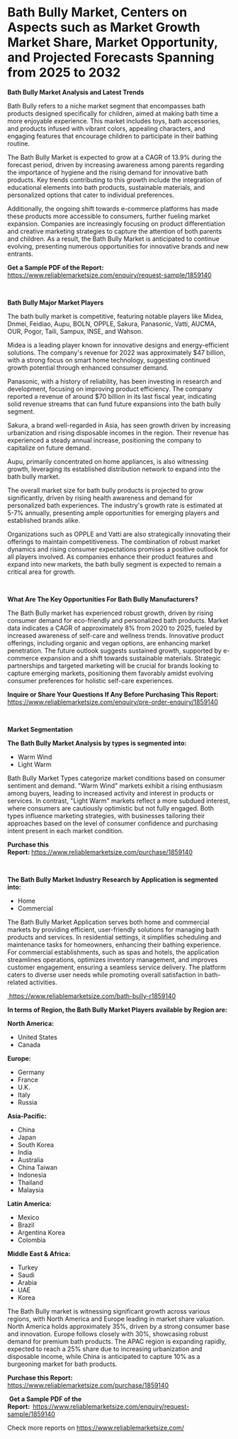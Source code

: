 <p><h1>Bath Bully Market, Centers on Aspects such as Market Growth Market Share, Market Opportunity, and Projected Forecasts Spanning from 2025 to 2032</h1></p><p><strong>Bath Bully Market Analysis and Latest Trends</strong></p>
<p><p>Bath Bully refers to a niche market segment that encompasses bath products designed specifically for children, aimed at making bath time a more enjoyable experience. This market includes toys, bath accessories, and products infused with vibrant colors, appealing characters, and engaging features that encourage children to participate in their bathing routine. </p><p>The Bath Bully Market is expected to grow at a CAGR of 13.9% during the forecast period, driven by increasing awareness among parents regarding the importance of hygiene and the rising demand for innovative bath products. Key trends contributing to this growth include the integration of educational elements into bath products, sustainable materials, and personalized options that cater to individual preferences. </p><p>Additionally, the ongoing shift towards e-commerce platforms has made these products more accessible to consumers, further fueling market expansion. Companies are increasingly focusing on product differentiation and creative marketing strategies to capture the attention of both parents and children. As a result, the Bath Bully Market is anticipated to continue evolving, presenting numerous opportunities for innovative brands and new entrants.</p></p>
<p><strong>Get a Sample PDF of the Report:&nbsp;</strong> <a href="https://www.reliablemarketsize.com/enquiry/request-sample/1859140?utm_campaign=2993&utm_medium=2&utm_source=Github&utm_content=ia&utm_term=04042025&utm_id=bath-bully">https://www.reliablemarketsize.com/enquiry/request-sample/1859140</a></p>
<p>&nbsp;</p>
<p><strong>Bath Bully Major Market Players</strong></p>
<p><p>The bath bully market is competitive, featuring notable players like Midea, Dnmei, Feidiao, Aupu, BOLN, OPPLE, Sakura, Panasonic, Vatti, AUCMA, OUR, Pogor, Taili, Sampux, INSE, and Wahson. </p><p>Midea is a leading player known for innovative designs and energy-efficient solutions. The company's revenue for 2022 was approximately $47 billion, with a strong focus on smart home technology, suggesting continued growth potential through enhanced consumer demand.</p><p>Panasonic, with a history of reliability, has been investing in research and development, focusing on improving product efficiency. The company reported a revenue of around $70 billion in its last fiscal year, indicating solid revenue streams that can fund future expansions into the bath bully segment.</p><p>Sakura, a brand well-regarded in Asia, has seen growth driven by increasing urbanization and rising disposable incomes in the region. Their revenue has experienced a steady annual increase, positioning the company to capitalize on future demand.</p><p>Aupu, primarily concentrated on home appliances, is also witnessing growth, leveraging its established distribution network to expand into the bath bully market. </p><p>The overall market size for bath bully products is projected to grow significantly, driven by rising health awareness and demand for personalized bath experiences. The industry's growth rate is estimated at 5-7% annually, presenting ample opportunities for emerging players and established brands alike.</p><p>Organizations such as OPPLE and Vatti are also strategically innovating their offerings to maintain competitiveness. The combination of robust market dynamics and rising consumer expectations promises a positive outlook for all players involved. As companies enhance their product features and expand into new markets, the bath bully segment is expected to remain a critical area for growth.</p></p>
<p>&nbsp;</p>
<p><strong>What Are The Key Opportunities For Bath Bully Manufacturers?</strong></p>
<p><p>The Bath Bully market has experienced robust growth, driven by rising consumer demand for eco-friendly and personalized bath products. Market data indicates a CAGR of approximately 8% from 2020 to 2025, fueled by increased awareness of self-care and wellness trends. Innovative product offerings, including organic and vegan options, are enhancing market penetration. The future outlook suggests sustained growth, supported by e-commerce expansion and a shift towards sustainable materials. Strategic partnerships and targeted marketing will be crucial for brands looking to capture emerging markets, positioning them favorably amidst evolving consumer preferences for holistic self-care experiences.</p></p>
<p><strong>Inquire or Share Your Questions If Any Before Purchasing This Report:</strong> <a href="https://www.reliablemarketsize.com/enquiry/pre-order-enquiry/1859140?utm_campaign=2993&utm_medium=2&utm_source=Github&utm_content=ia&utm_term=04042025&utm_id=bath-bully">https://www.reliablemarketsize.com/enquiry/pre-order-enquiry/1859140</a></p>
<p>&nbsp;</p>
<p><strong>Market Segmentation</strong></p>
<p><strong>The Bath Bully Market Analysis by types is segmented into:</strong></p>
<p><ul><li>Warm Wind</li><li>Light Warm</li></ul></p>
<p><p>Bath Bully Market Types categorize market conditions based on consumer sentiment and demand. "Warm Wind" markets exhibit a rising enthusiasm among buyers, leading to increased activity and interest in products or services. In contrast, "Light Warm" markets reflect a more subdued interest, where consumers are cautiously optimistic but not fully engaged. Both types influence marketing strategies, with businesses tailoring their approaches based on the level of consumer confidence and purchasing intent present in each market condition.</p></p>
<p><strong>Purchase this Report:&nbsp;</strong><a href="https://www.reliablemarketsize.com/purchase/1859140?utm_campaign=2993&utm_medium=2&utm_source=Github&utm_content=ia&utm_term=04042025&utm_id=bath-bully">https://www.reliablemarketsize.com/purchase/1859140</a></p>
<p>&nbsp;</p>
<p><strong>The Bath Bully Market Industry Research by Application is segmented into:</strong></p>
<p><ul><li>Home</li><li>Commercial</li></ul></p>
<p><p>The Bath Bully Market Application serves both home and commercial markets by providing efficient, user-friendly solutions for managing bath products and services. In residential settings, it simplifies scheduling and maintenance tasks for homeowners, enhancing their bathing experience. For commercial establishments, such as spas and hotels, the application streamlines operations, optimizes inventory management, and improves customer engagement, ensuring a seamless service delivery. The platform caters to diverse user needs while promoting overall satisfaction in bath-related activities.</p></p>
<p><a href="https://www.reliablemarketsize.com/bath-bully-r1859140?utm_campaign=2993&utm_medium=2&utm_source=Github&utm_content=ia&utm_term=04042025&utm_id=bath-bully">&nbsp;https://www.reliablemarketsize.com/bath-bully-r1859140</a></p>
<p><strong>In terms of Region, the Bath Bully Market Players available by Region are:</strong></p>
<p>
    <p> <strong> North America: </strong>
        <ul>
            <li>United States</li>
            <li>Canada</li>
        </ul>
        </p> 
    <p> <strong> Europe: </strong>
        <ul>
            <li>Germany</li>
            <li>France</li>
            <li>U.K.</li>
            <li>Italy</li>
            <li>Russia</li>
        </ul>
        </p> 
    <p> <strong> Asia-Pacific: </strong>
        <ul>
            <li>China</li>
            <li>Japan</li>
            <li>South Korea</li>
            <li>India</li>
            <li>Australia</li>
            <li>China Taiwan</li>
            <li>Indonesia</li>
            <li>Thailand</li>
            <li>Malaysia</li>
        </ul>
        </p> 
    <p> <strong> Latin America: </strong>
        <ul>
            <li>Mexico</li>
            <li>Brazil</li>
            <li>Argentina Korea</li>
            <li>Colombia</li>
        </ul>
        </p> 
    <p> <strong> Middle East & Africa: </strong>
        <ul>
            <li>Turkey</li>
            <li>Saudi</li>
            <li>Arabia</li>
            <li>UAE</li>
            <li>Korea</li>
        </ul>
    </p>
    </p>
<p><p>The Bath Bully market is witnessing significant growth across various regions, with North America and Europe leading in market share valuation. North America holds approximately 35%, driven by a strong consumer base and innovation. Europe follows closely with 30%, showcasing robust demand for premium bath products. The APAC region is expanding rapidly, expected to reach a 25% share due to increasing urbanization and disposable income, while China is anticipated to capture 10% as a burgeoning market for bath products.</p></p>
<p><strong>Purchase this Report: </strong><a href="https://www.reliablemarketsize.com/purchase/1859140?utm_campaign=2993&utm_medium=2&utm_source=Github&utm_content=ia&utm_term=04042025&utm_id=bath-bully">https://www.reliablemarketsize.com/purchase/1859140</a></p>
<p>&nbsp;<strong>Get a Sample PDF of the Report:&nbsp;&nbsp;</strong><a href="https://www.reliablemarketsize.com/enquiry/request-sample/1859140?utm_campaign=2993&utm_medium=2&utm_source=Github&utm_content=ia&utm_term=04042025&utm_id=bath-bully">https://www.reliablemarketsize.com/enquiry/request-sample/1859140</a></p>
<p><strong></strong></p>
<p>Check more reports on <a href="https://www.reliablemarketsize.com/?utm_campaign=2993&utm_medium=2&utm_source=Github&utm_content=ia&utm_term=04042025&utm_id=bath-bully">https://www.reliablemarketsize.com/</a></p>